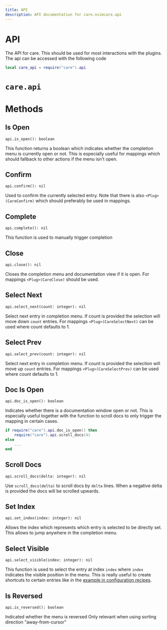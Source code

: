 ```yaml
---
title: API
description: API documentation for care.nvimcare.api
---
```


# API

The API for care. This should be used for most interactions with the plugins.
The api can be accessed with the following code

```lua
local care_api = require("care").api
```
# `care.api`

# Methods

## Is Open
`api.is_open(): boolean`

This function returns a boolean which indicates whether the
completion menu is currently open or not. This is especially useful for mappings
which should fallback to other actions if the menu isn't open.

## Confirm
`api.confirm(): nil`

Used to confirm the currently selected entry. Note that
there is also `<Plug>(CareConfirm)` which should preferably be used in mappings.

## Complete
`api.complete(): nil`

This function is used to manually trigger completion

## Close
`api.close(): nil`

Closes the completion menu and documentation view if it is open.
For mappings `<Plug>(CareClose)` should be used.

## Select Next
`api.select_next(count: integer): nil`

Select next entry in completion menu. If count is provided the selection
will move down `count` entries.
For mappings `<Plug>(CareSelectNext)` can be used where count defaults to 1.

## Select Prev
`api.select_prev(count: integer): nil`

Select next entry in completion menu. If count is provided the selection
will move up `count` entries.
For mappings `<Plug>(CareSelectPrev)` can be used where count defaults to 1.

## Doc Is Open
`api.doc_is_open(): boolean`

Indicates whether there is a documentation window open or not.
This is especially useful together with the
function to scroll docs to only trigger the mapping in certain cases.

```lua
if require("care").api.doc_is_open() then
    require("care").api.scroll_docs(4)
else
    ...
end
```

## Scroll Docs
`api.scroll_docs(delta: integer): nil`

Use `scroll_docs(delta)` to scroll docs by `delta` lines. When a negative
delta is provided the docs will be scrolled upwards.

## Set Index
`api.set_index(index: integer): nil`

Allows the index which represents which entry is selected to be directly set.
This allows to jump anywhere in the completion menu.

## Select Visible
`api.select_visible(index: integer): nil`

This function is used to select the entry at index `index` where `index`
indicates the visible position in the menu.
This is really useful to create shortcuts to certain entries like in the
[example in configuration recipes](/configuration_recipes#labels-and-shortcuts).

## Is Reversed
`api.is_reversed(): boolean`

Indicated whether the menu is reversed
Only relevant when using sorting direction "away-from-cursor"